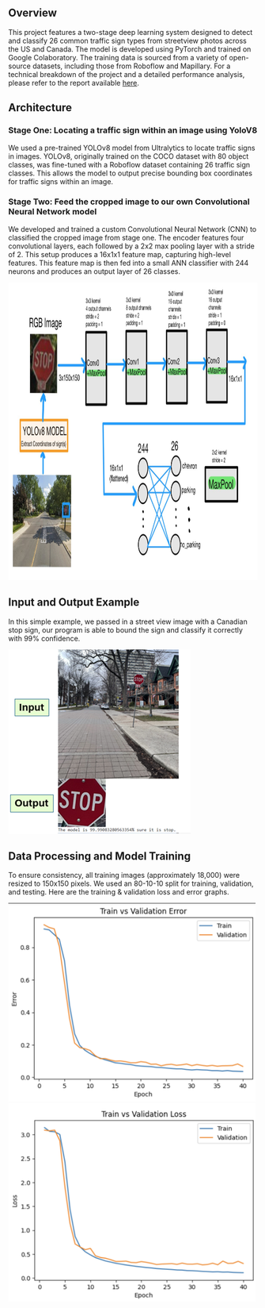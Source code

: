 ## Overview
This project features a two-stage deep learning system designed to detect and classify 26 common traffic sign types from streetview photos across the US and Canada. The model is developed using PyTorch and trained on Google Colaboratory. The training data is sourced from a variety of open-source datasets, including those from Roboflow and Mapillary. For a technical breakdown of the project and a detailed performance analysis, please refer to the report available [here](https://drive.google.com/file/d/10MgrnIAf6UcEKIky3fRQqqh63al1jnA5/view?usp=sharing).

## Architecture
### Stage One: Locating a traffic sign within an image using YoloV8
We used a pre-trained YOLOv8 model from Ultralytics to locate traffic signs in images. YOLOv8, originally trained on the COCO dataset with 80 object classes, was fine-tuned with a Roboflow dataset containing 26 traffic sign classes. This allows the model to output precise bounding box coordinates for traffic signs within an image.
### Stage Two: Feed the cropped image to our own Convolutional Neural Network model
We developed and trained a custom Convolutional Neural Network (CNN) to classified the cropped image from stage one. The encoder features four convolutional layers, each followed by a 2x2 max pooling layer with a stride of 2. This setup produces a 16x1x1 feature map, capturing high-level features. This feature map is then fed into a small ANN classifier with 244 neurons and produces an output layer of 26 classes.

<img src="https://github.com/3ric03/TrafficSense/blob/main/img/model_architecture.jpg" width="1036px" height="600px"> 

## Input and Output Example
In this simple example, we passed in a street view image with a Canadian stop sign, our program is able to bound the sign and classify it correctly with 99% confidence.

<img src="https://github.com/3ric03/TrafficSense/blob/main/img/q_normal_cond.png"> 

## Data Processing and Model Training
To ensure consistency, all training images (approximately 18,000) were resized to 150x150 pixels. We used an 80-10-10 split for training, validation, and testing.
Here are the training & validation loss and error graphs.

<img src="https://github.com/3ric03/TrafficSense/blob/main/img/error.png" width="500px" height="400px"> <img src="https://github.com/3ric03/TrafficSense/blob/main/img/loss.png" width="500px" height="400px">
